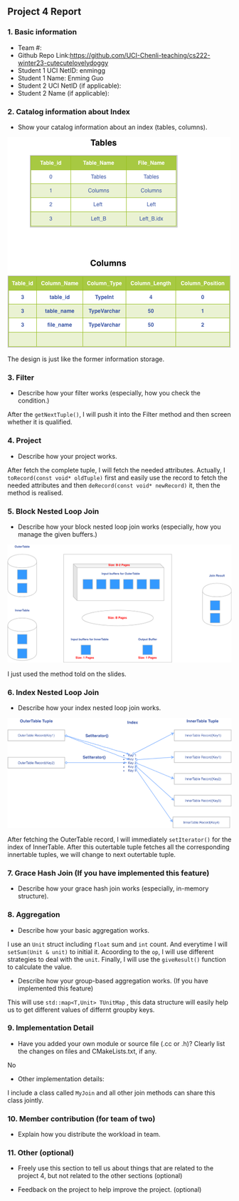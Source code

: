 ## Project 4 Report


### 1. Basic information
- Team #:
- Github Repo Link:https://github.com/UCI-Chenli-teaching/cs222-winter23-cutecutelovelydoggy
- Student 1 UCI NetID: enmingg
- Student 1 Name: Enming Guo
- Student 2 UCI NetID (if applicable):
- Student 2 Name (if applicable):


### 2. Catalog information about Index
- Show your catalog information about an index (tables, columns).

![Index_Catalog.png](..%2Fimages%2FProject4%2FIndex_Catalog.png)

The design is just like the former information storage.

### 3. Filter
- Describe how your filter works (especially, how you check the condition.)

After the `getNextTuple()`, I will push it into the Filter method and then screen whether it is qualified.

### 4. Project
- Describe how your project works.

After fetch the complete tuple, I will fetch the needed attributes. Actually, I `toRecord(const void* oldTuple)` first and easily use the record to fetch the needed attributes and then `deRecord(const void* newRecord)` it, then the method is realised. 


### 5. Block Nested Loop Join
- Describe how your block nested loop join works (especially, how you manage the given buffers.)

![BNL.png](..%2Fimages%2FProject4%2FBNL.png)

I just used the method told on the slides.

### 6. Index Nested Loop Join
- Describe how your index nested loop join works.

![INL.png](..%2Fimages%2FProject4%2FINL.png)

After fetching the OuterTable record, I will immediately `setIterator()` for the index of InnerTable. After this outertable tuple fetches all the corresponding innertable tuples, we will change to next outertable tuple.

### 7. Grace Hash Join (If you have implemented this feature)
- Describe how your grace hash join works (especially, in-memory structure).



### 8. Aggregation
- Describe how your basic aggregation works.

I use an `Unit` struct including `float` sum and `int` count. And everytime I will `setSum(Unit & unit)` to initial it.
Acoording to the `op`, I will use different strategies to deal with the `unit`. Finally, I will use the `giveResult()` function to calculate the value.

- Describe how your group-based aggregation works. (If you have implemented this feature)

This will use `std::map<T,Unit> TUnitMap` , this data structure will easily help us to get different values of differnt groupby keys.


### 9. Implementation Detail
- Have you added your own module or source file (.cc or .h)?
  Clearly list the changes on files and CMakeLists.txt, if any.

No

- Other implementation details:

I include a class called `MyJoin` and all other join methods can share this class jointly.

### 10. Member contribution (for team of two)
- Explain how you distribute the workload in team.



### 11. Other (optional)
- Freely use this section to tell us about things that are related to the project 4, but not related to the other sections (optional)



- Feedback on the project to help improve the project. (optional)